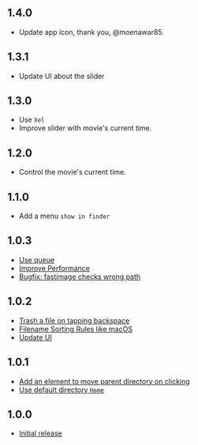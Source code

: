 1.4.0
-----
* Update app icon, thank you, @moenawar85.

1.3.1
-----
* Update UI about the slider

1.3.0
-----
* Use `Xel`
* Improve slider with movie's current time.

1.2.0
-----
* Control the movie's current time.

1.1.0
-----
* Add a menu `show in finder`

1.0.3
-----
* [Use queue](https://github.com/hirohisa/Jukeboks/pull/11)
* [Improve Performance](https://github.com/hirohisa/Jukeboks/pull/10)
* [Bugfix: fastimage checks wrong path](https://github.com/hirohisa/Jukeboks/pull/13)

1.0.2
-----
* [Trash a file on tapping backspace](https://github.com/hirohisa/Jukeboks/pull/8)
* [Filename Sorting Rules like macOS](https://github.com/hirohisa/Jukeboks/pull/5)
* [Update UI](https://github.com/hirohisa/Jukeboks/pull/3)

1.0.1
-----
* [Add an element to move parent directory on clicking](https://github.com/hirohisa/Jukeboks/pull/2)
* [Use default directory `Home`](https://github.com/hirohisa/Jukeboks/commit/744d8dbd0885ff80b0034400d23ad8cea385b304)

1.0.0
-----
* [Initial release](https://github.com/hirohisa/Jukeboks/commit/d4bd07474a1c956e0117c9761394f01f14f1b0d4)
